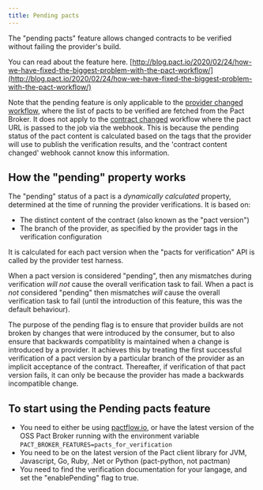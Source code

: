 ```yaml
---
title: Pending pacts
---
```


The "pending pacts" feature allows changed contracts to be verified without failing the provider's build.

You can read about the feature here. [http://blog.pact.io/2020/02/24/how-we-have-fixed-the-biggest-problem-with-the-pact-workflow/](http://blog.pact.io/2020/02/24/how-we-have-fixed-the-biggest-problem-with-the-pact-workflow/)

Note that the pending feature is only applicable to the [provider changed workflow](/pact_nirvana/step_4#d-configure-pact-to-be-verified-when-provider-changes), where the list of pacts to be verified are fetched from the Pact Broker. It does not apply to the [contract changed](/pact_nirvana/step_4#e-configure-pact-to-be-verified-when-contract-changes) workflow where the pact URL is passed to the job via the webhook. This is because the pending status of the pact content is calculated based on the tags that the provider will use to publish the verification results, and the 'contract content changed' webhook cannot know this information.

## How the "pending" property works

The "pending" status of a pact is a _dynamically calculated_ property, determined at the time of running the provider verifications. It is based on:

* The distinct content of the contract (also known as the "pact version")
* The branch of the provider, as specified by the provider tags in the verification configuration

It is calculated for each pact version when the "pacts for verification" API is called by the provider test harness. 

When a pact version is considered "pending", then any mismatches during verification _will not_ cause the overall verification task to fail. When a pact is _not_ considered "pending" then mismatches _will_ cause the overall verification task to fail (until the introduction of this feature, this was the default behaviour).

The purpose of the pending flag is to ensure that provider builds are not broken by changes that were introduced by the consumer, but to also ensure that backwards compatiblity is maintained when a change is introduced by a provider. It achieves this by treating the first successful verification of a pact version by a particular branch of the provider as an implicit acceptance of the contract. Thereafter, if verification of that pact version fails, it can only be because the provider has made a backwards incompatible change.

## To start using the Pending pacts feature

* You need to either be using [pactflow.io](https://pactflow.io?utm_source=ossdocs&utm_campaign=pending_pacts), or have the latest version of the OSS Pact Broker running with the environment variable `PACT_BROKER_FEATURES=pacts_for_verification`
* You need to be on the latest version of the Pact client library for JVM, Javascript, Go, Ruby, .Net or Python (pact-python, not pactman)
* You need to find the verification documentation for your langage, and set the "enablePending" flag to true.

